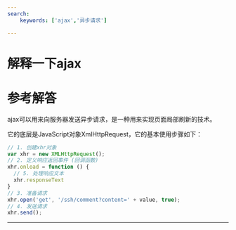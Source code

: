 ```yaml
---
search:
    keywords: ['ajax','异步请求']

---
```



# 解释一下ajax 


# 参考解答

ajax可以用来向服务器发送异步请求，是一种用来实现页面局部刷新的技术。

它的底层是JavaScript对象XmlHttpRequest，它的基本使用步骤如下：

```js
// 1. 创建xhr对象
var xhr = new XMLHttpRequest();
// 2. 定义响应返回事件 (回调函数)
xhr.onload = function () {
  // 5. 处理响应文本
  xhr.responseText
}			
// 3. 准备请求
xhr.open('get', '/ssh/comment?content=' + value, true);
// 4. 发送请求
xhr.send();  		
```


---


